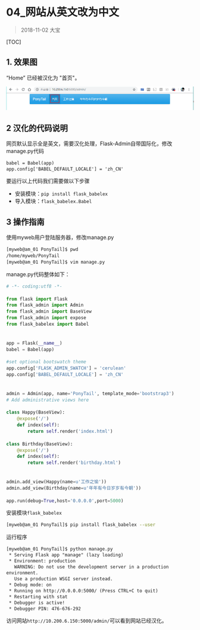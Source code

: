 # 04_网站从英文改为中文

> 2018-11-02  大宝

[TOC]

## 1. 效果图

“Home” 已经被汉化为 "首页"。

![](pic/06.png)

## 2 汉化的代码说明

网页默认显示全是英文，需要汉化处理，Flask-Admin自带国际化，修改manage.py代码

```shell
babel = Babel(app)
app.config['BABEL_DEFAULT_LOCALE'] = 'zh_CN'
```

要运行以上代码我们需要做以下步骤

* 安装模块：`pip install flask_babelex`
* 导入模块：`flask_babelex.Babel`

## 3 操作指南

使用myweb用户登陆服务器，修改manage.py

```bash
[myweb@am_01 PonyTail]$ pwd
/home/myweb/PonyTail
[myweb@am_01 PonyTail]$ vim manage.py 
```

manage.py代码整体如下：

```python
# -*- coding:utf8 -*- 

from flask import Flask
from flask_admin import Admin
from flask_admin import BaseView
from flask_admin import expose
from flask_babelex import Babel


app = Flask(__name__)
babel = Babel(app)

#set optional bootswatch theme
app.config['FLASK_ADMIN_SWATCH'] = 'cerulean'
app.config['BABEL_DEFAULT_LOCALE'] = 'zh_CN'


admin = Admin(app, name='PonyTail', template_mode='bootstrap3')
# Add administrative views here

class Happy(BaseView):
    @expose('/')
    def index(self):
        return self.render('index.html')

class Birthday(BaseView):
    @expose('/')
    def index(self):
        return self.render('birthday.html')


admin.add_view(Happy(name=u'工作之愉'))
admin.add_view(Birthday(name=u'年年有今日岁岁有今朝'))

app.run(debug=True,host='0.0.0.0',port=5000)                                         
```

安装模块`flask_babelex`

```bash
[myweb@am_01 PonyTail]$ pip install flask_babelex --user
```

运行程序

```shell
[myweb@am_01 PonyTail]$ python manage.py 
 * Serving Flask app "manage" (lazy loading)
 * Environment: production
   WARNING: Do not use the development server in a production environment.
   Use a production WSGI server instead.
 * Debug mode: on
 * Running on http://0.0.0.0:5000/ (Press CTRL+C to quit)
 * Restarting with stat
 * Debugger is active!
 * Debugger PIN: 476-676-292
```

访问网站`http://10.200.6.150:5000/admin/`可以看到网站已经汉化。
